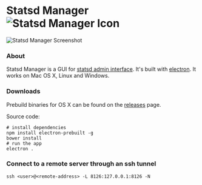 # Statsd Manager ![Statsd Manager Icon](https://raw.githubusercontent.com/petethepig/statsd-manager/master/icon.iconset/icon_32x32.png)

![Statsd Manager Screenshot](https://s3.amazonaws.com/f.cl.ly/items/0M3P2G0K2G0B2a353p3c/Screen%20Shot%202015-07-20%20at%208.39.38%20PM.png)

### About

Statsd Manager is a GUI for [statsd admin interface](https://github.com/etsy/statsd/blob/master/docs/admin_interface.md). It's built with [electron](https://github.com/atom/electron). It works on Mac OS X, Linux and Windows.

### Downloads

Prebuild binaries for OS X can be found on the [releases](https://github.com/petethepig/statsd-manager/releases) page.

Source code:

```shell
# install dependencies
npm install electron-prebuilt -g
bower install
# run the app
electron .
```

### Connect to a remote server through an ssh tunnel

```shell
ssh <user>@<remote-address> -L 8126:127.0.0.1:8126 -N
```


